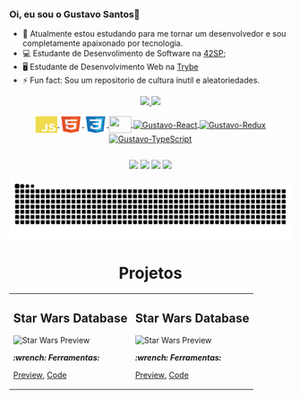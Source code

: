 ### Oi, eu sou o Gustavo Santos👋

- 🔭 Atualmente estou estudando para me tornar um desenvolvedor e sou completamente apaixonado por tecnologia.
- 💻 Estudante de Desenvolimento de Software na [42SP](https://www.42sp.org.br/);
- 🖥 Estudante de Desenvolvimento Web na [Trybe](https://www.betrybe.com/)
- ⚡ Fun fact: Sou um repositorio de cultura inutil e aleatoriedades.

 <div align="center">
  <a href="https://github.com/GusttavoCDN">
  <img height="150em" src="https://github-readme-stats.vercel.app/api?username=GusttavoCDN&show_icons=true&theme=tokyonight&include_all_commits=true&count_private=true"/>
  <img height="150em" src="https://github-readme-stats.vercel.app/api/top-langs/?username=GusttavoCDN&layout=compact&langs_count=7&theme=tokyonight"/>
</div>
 
<div style="display: inline_block" align="center"><br>
  <img align="center" alt="Gustavo-Js" height="30" width="40" src="https://raw.githubusercontent.com/devicons/devicon/master/icons/javascript/javascript-plain.svg">
  <img align="center" alt="Gustavo-HTML" height="30" width="40" src="https://raw.githubusercontent.com/devicons/devicon/master/icons/html5/html5-original.svg">
  <img align="center" alt="Gustavo-CSS" height="30" width="40" src="https://raw.githubusercontent.com/devicons/devicon/master/icons/css3/css3-original.svg">
  <img align="center" alt"Gustavo-C" height="30" width="40" src="https://cdn.jsdelivr.net/gh/devicons/devicon/icons/c/c-original.svg">
  <img align="center" alt="Gustavo-React" height="30" width="40" src="https://cdn.jsdelivr.net/gh/devicons/devicon/icons/react/react-original-wordmark.svg" />
  <img align="center" alt="Gustavo-Redux" height="30" width="40" src="https://cdn.jsdelivr.net/gh/devicons/devicon/icons/redux/redux-original.svg" />
   <img align="center" alt="Gustavo-TypeScript" height="30" width="40" src="https://cdn.jsdelivr.net/gh/devicons/devicon/icons/typescript/typescript-original.svg" />
</div>

  ##
  
  <div align="center"> 
  <a href="https://www.instagram.com/gusttavocdn/" target="_blank"><img src="https://img.shields.io/badge/-Instagram-%23E4405F?style=for-the-badge&logo=instagram&logoColor=white" target="_blank"></a>
 <a href="https://discord.com/channels/@me" target="_blank"><img src="https://img.shields.io/badge/Discord-7289DA?style=for-the-badge&logo=discord&logoColor=white" target="_blank"></a> 
  <a href = "mailto:gusttavo.x.santos@gmail.com"><img src="https://img.shields.io/badge/-Gmail-%23333?style=for-the-badge&logo=gmail&logoColor=white" target="_blank"></a>
  <a href="https://www.linkedin.com/in/gustavo-silva-750860140/" target="_blank"><img src="https://img.shields.io/badge/-LinkedIn-%230077B5?style=for-the-badge&logo=linkedin&logoColor=white" target="_blank"></a> 
 
  ![Snake animation](https://github.com/GusttavoCDN/GusttavoCDN/blob/output/github-contribution-grid-snake.svg)
 
</div>

<h1 align="center">Projetos</h1>

<table>
  <tr>
    <td valign="top" width="50%">
      <h2 align="center">Star Wars Database</h2>
      <a><img width="100%" src="" alt="Star Wars Preview"/></a>
      <p><em><strong>:wrench: Ferramentas:</strong></em></p>
      <p>
        <a href="">Preview</a>,
        <a href="">Code</a>
      </p>   
    </td>
     <td valign="top" width="50%">
      <h2 align="center">Star Wars Database</h2>
      <a><img width="100%" src="" alt="Star Wars Preview"/></a>
      <p><em><strong>:wrench: Ferramentas:</strong></em></p>
      <p>
        <a href="">Preview</a>,
        <a href="">Code</a>
      </p>   
    </td>
  </tr>
</table>


